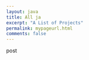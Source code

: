 ```yaml
---
layout: java
title: All ja
excerpt: "A List of Projects"
permalink: mypageurl.html
comments: false
---
```


post
